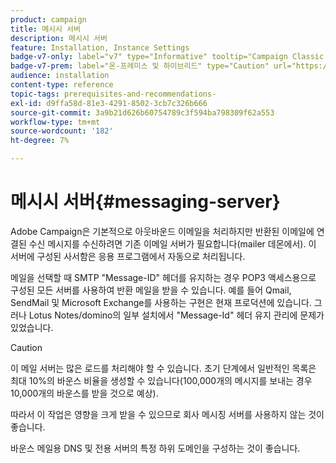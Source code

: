 ```yaml
---
product: campaign
title: 메시시 서버
description: 메시시 서버
feature: Installation, Instance Settings
badge-v7-only: label="v7" type="Informative" tooltip="Campaign Classic v7에만 적용"
badge-v7-prem: label="온-프레미스 및 하이브리드" type="Caution" url="https://experienceleague.adobe.com/docs/campaign-classic/using/installing-campaign-classic/architecture-and-hosting-models/hosting-models-lp/hosting-models.html?lang=ko" tooltip="온-프레미스 및 하이브리드 배포에만 적용"
audience: installation
content-type: reference
topic-tags: prerequisites-and-recommendations-
exl-id: d9ffa58d-81e3-4291-8502-3cb7c326b666
source-git-commit: 3a9b21d626b60754789c3f594ba798309f62a553
workflow-type: tm+mt
source-wordcount: '182'
ht-degree: 7%

---
```


# 메시시 서버{#messaging-server}



Adobe Campaign은 기본적으로 아웃바운드 이메일을 처리하지만 반환된 이메일에 연결된 수신 메시지를 수신하려면 기존 이메일 서버가 필요합니다(mailer 데몬에서). 이 서버에 구성된 사서함은 응용 프로그램에서 자동으로 처리됩니다.

메일을 선택할 때 SMTP &quot;Message-ID&quot; 헤더를 유지하는 경우 POP3 액세스용으로 구성된 모든 서버를 사용하여 반환 메일을 받을 수 있습니다. 예를 들어 Qmail, SendMail 및 Microsoft Exchange를 사용하는 구현은 현재 프로덕션에 있습니다. 그러나 Lotus Notes/domino의 일부 설치에서 &quot;Message-Id&quot; 헤더 유지 관리에 문제가 있었습니다.

>[!CAUTION]
>
>이 메일 서버는 많은 로드를 처리해야 할 수 있습니다. 초기 단계에서 일반적인 목록은 최대 10%의 바운스 비율을 생성할 수 있습니다(100,000개의 메시지를 보내는 경우 10,000개의 바운스를 받을 것으로 예상).
>
>따라서 이 작업은 영향을 크게 받을 수 있으므로 회사 메시징 서버를 사용하지 않는 것이 좋습니다.
>
>바운스 메일용 DNS 및 전용 서버의 특정 하위 도메인을 구성하는 것이 좋습니다.
